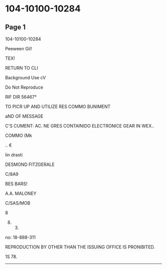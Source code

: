 # 104-10100-10284

## Page 1

104-10100-10284

Peeween Gil!

TEX!

RETURN TO CLI

Background Use cV

Do Not Reproduce

RIF DIR 56467°

TO PICR UP AND UTILIZE RES COMMO BUNIMENT

aND OF MESSAGE

C'S CUMENT: AC. NE GRES CONTAINIDO ELECTRONICE GEAR IN WEX..

COMMO (Mk

.. €

lin drasti

DESMOND FITZGERALE

C/8A9

BES BARS!

A.A. MALONEY

C/SAS/MOB

8

8. 3.

no: 18-888-311

REPRODUCTION BY OTHER THAN THE ISSUING OFFICE IS PRONIBITED.

1S 78.

---

